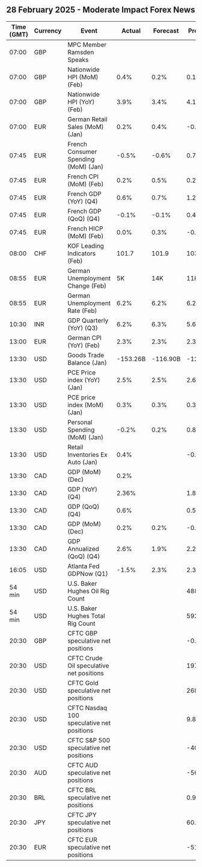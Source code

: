 ## 28 February 2025 - Moderate Impact Forex News

| Time (GMT) | Currency | Event | Actual | Forecast | Previous |
|------|----------|-------|--------|----------|----------|
| 07:00 | GBP | MPC Member Ramsden Speaks |  |  |  |
| 07:00 | GBP | Nationwide HPI (MoM) (Feb) | 0.4% | 0.2% | 0.1% |
| 07:00 | GBP | Nationwide HPI (YoY) (Feb) | 3.9% | 3.4% | 4.1% |
| 07:00 | EUR | German Retail Sales (MoM) (Jan) | 0.2% | 0.4% | -0.9% |
| 07:45 | EUR | French Consumer Spending (MoM) (Jan) | -0.5% | -0.6% | 0.7% |
| 07:45 | EUR | French CPI (MoM) (Feb) | 0.2% | 0.5% | 0.2% |
| 07:45 | EUR | French GDP (YoY) (Q4) | 0.6% | 0.7% | 1.2% |
| 07:45 | EUR | French GDP (QoQ) (Q4) | -0.1% | -0.1% | 0.4% |
| 07:45 | EUR | French HICP (MoM) (Feb) | 0.0% | 0.3% | -0.2% |
| 08:00 | CHF | KOF Leading Indicators (Feb) | 101.7 | 101.9 | 103.0 |
| 08:55 | EUR | German Unemployment Change (Feb) | 5K | 14K | 11K |
| 08:55 | EUR | German Unemployment Rate (Feb) | 6.2% | 6.2% | 6.2% |
| 10:30 | INR | GDP Quarterly (YoY) (Q3) | 6.2% | 6.3% | 5.6% |
| 13:00 | EUR | German CPI (YoY) (Feb) | 2.3% | 2.3% | 2.3% |
| 13:30 | USD | Goods Trade Balance (Jan) | -153.26B | -116.90B | -122.01B |
| 13:30 | USD | PCE Price index (YoY) (Jan) | 2.5% | 2.5% | 2.6% |
| 13:30 | USD | PCE price index (MoM) (Jan) | 0.3% | 0.3% | 0.3% |
| 13:30 | USD | Personal Spending (MoM) (Jan) | -0.2% | 0.2% | 0.8% |
| 13:30 | USD | Retail Inventories Ex Auto (Jan) | 0.4% |  | -0.1% |
| 13:30 | CAD | GDP (MoM) (Dec) | 0.2% |  |  |
| 13:30 | CAD | GDP (YoY) (Q4) | 2.36% |  | 1.88% |
| 13:30 | CAD | GDP (QoQ) (Q4) | 0.6% |  | 0.5% |
| 13:30 | CAD | GDP (MoM) (Dec) | 0.2% | 0.2% | -0.2% |
| 13:30 | CAD | GDP Annualized (QoQ) (Q4) | 2.6% | 1.9% | 2.2% |
| 16:05 | USD | Atlanta Fed GDPNow (Q1) | -1.5% | 2.3% | 2.3% |
| 54 min | USD | U.S. Baker Hughes Oil Rig Count |  |  | 488 |
| 54 min | USD | U.S. Baker Hughes Total Rig Count |  |  | 592 |
| 20:30 | GBP | CFTC GBP speculative net positions |  |  | -0.6K |
| 20:30 | USD | CFTC Crude Oil speculative net positions |  |  | 197.6K |
| 20:30 | USD | CFTC Gold speculative net positions |  |  | 268.7K |
| 20:30 | USD | CFTC Nasdaq 100 speculative net positions |  |  | 9.8K |
| 20:30 | USD | CFTC S&P 500 speculative net positions |  |  | -40.0K |
| 20:30 | AUD | CFTC AUD speculative net positions |  |  | -56.7K |
| 20:30 | BRL | CFTC BRL speculative net positions |  |  | 0.9K |
| 20:30 | JPY | CFTC JPY speculative net positions |  |  | 60.6K |
| 20:30 | EUR | CFTC EUR speculative net positions |  |  | -51.4K |
